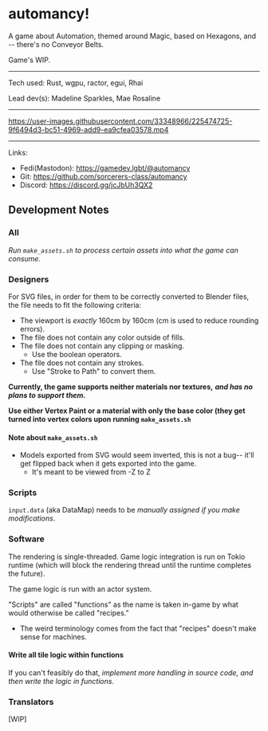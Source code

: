 # automancy!

A game about Automation, themed around Magic, based on Hexagons, and -- there's no Conveyor Belts.

Game's WIP.

---

Tech used: Rust, wgpu, ractor, egui, Rhai

Lead dev(s): Madeline Sparkles, Mae Rosaline

---

https://user-images.githubusercontent.com/33348966/225474725-9f6494d3-bc51-4969-add9-ea9cfea03578.mp4

---

Links:

- Fedi(Mastodon): https://gamedev.lgbt/@automancy
- Git: https://github.com/sorcerers-class/automancy
- Discord: https://discord.gg/jcJbUh3QX2

## Development Notes

### All

*Run `make_assets.sh` to process certain assets into what the game can consume.*

### Designers

For SVG files, in order for them to be correctly converted to Blender files, the file needs to fit the following
criteria:

- The viewport is *exactly* 160cm by 160cm (cm is used to reduce rounding errors).
- The file does not contain any color outside of fills.
- The file does not contain any clipping or masking.
    - Use the boolean operators.
- The file does not contain any strokes.
    - Use "Stroke to Path" to convert them.

**Currently, the game supports neither materials nor textures,** ***and has no plans to support them.***

**Use either Vertex Paint or a material with only the base color (they get turned into vertex colors upon
running `make_assets.sh`**

#### Note about `make_assets.sh`

- Models exported from SVG would seem inverted, this is not a bug-- it'll get flipped back when it gets exported into
  the game.
    - It's meant to be viewed from -Z to Z

### Scripts

`input.data` (aka DataMap) needs to be *manually assigned if you make modifications*.

### Software

The rendering is single-threaded. Game logic integration is run on Tokio runtime (which will block the rendering thread
until the runtime completes the future).

The game logic is run with an actor system.

"Scripts" are called "functions" as the name is taken in-game by what would otherwise be called "recipes."

- The weird terminology comes from the fact that "recipes" doesn't make sense for machines.

#### Write all tile logic within functions

If you can't feasibly do that, *implement more handling in source code, and then write the logic in functions.*

### Translators

[WIP]
